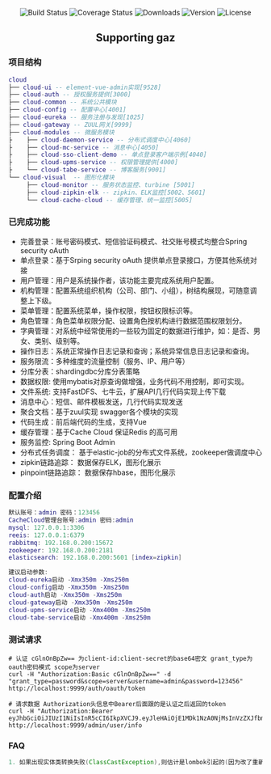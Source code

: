 <p align="center">
 <img src="https://img.shields.io/circleci/project/vuejs/vue/dev.svg" alt="Build Status">
  <img src="https://img.shields.io/badge/Spring%20Cloud-Edgware-blue.svg" alt="Coverage Status">
  <img src="https://img.shields.io/badge/Spring%20Boot-1.5.9-blue.svg" alt="Downloads">
  <img src="https://img.shields.io/badge/npm-v5.5.1-blue.svg" alt="Version">
  <img src="https://img.shields.io/npm/l/vue.svg" alt="License">
</p>

<h2 align="center">Supporting gaz</h2>  

### 项目结构
``` lua
cloud
├── cloud-ui -- element-vue-admin实现[9528]
├── cloud-auth -- 授权服务提供[3000]
├── cloud-common -- 系统公共模块 
├── cloud-config -- 配置中心[4001]
├── cloud-eureka -- 服务注册与发现[1025]
├── cloud-gateway -- ZUUL网关[9999]
├── cloud-modules -- 微服务模块
├    ├── cloud-daemon-service -- 分布式调度中心[4060]
├    ├── cloud-mc-service -- 消息中心[4050]
├    ├── cloud-sso-client-demo -- 单点登录客户端示例[4040]
├    ├── cloud-upms-service -- 权限管理提供[4000]
├    └── cloud-tabe-service -- 博客服务[9001]
└── cloud-visual  -- 图形化模块 
     ├── cloud-monitor -- 服务状态监控、turbine [5001]
     ├── cloud-zipkin-elk -- zipkin、ELK监控[5002、5601]
     └── cloud-cache-cloud -- 缓存管理、统一监控[5005]
```
###  已完成功能
- 完善登录：账号密码模式、短信验证码模式、社交账号模式均整合Spring security oAuth
- 单点登录：基于Srping security oAuth 提供单点登录接口，方便其他系统对接
- 用户管理：用户是系统操作者，该功能主要完成系统用户配置。
- 机构管理：配置系统组织机构（公司、部门、小组），树结构展现，可随意调整上下级。
- 菜单管理：配置系统菜单，操作权限，按钮权限标识等。
- 角色管理：角色菜单权限分配、设置角色按机构进行数据范围权限划分。
- 字典管理：对系统中经常使用的一些较为固定的数据进行维护，如：是否、男女、类别、级别等。
- 操作日志：系统正常操作日志记录和查询；系统异常信息日志记录和查询。
- 服务限流：多种维度的流量控制（服务、IP、用户等）
- 分库分表：shardingdbc分库分表策略
- 数据权限: 使用mybatis对原查询做增强，业务代码不用控制，即可实现。
- 文件系统: 支持FastDFS、七牛云，扩展API几行代码实现上传下载
- 消息中心：短信、邮件模板发送，几行代码实现发送
- 聚合文档：基于zuul实现 swagger各个模块的实现
- 代码生成：前后端代码的生成，支持Vue
- 缓存管理：基于Cache Cloud 保证Redis 的高可用
- 服务监控: Spring Boot Admin
- 分布式任务调度： 基于elastic-job的分布式文件系统，zookeeper做调度中心
- zipkin链路追踪： 数据保存ELK，图形化展示
- pinpoint链路追踪： 数据保存hbase，图形化展示 

### 配置介绍
```lua
默认账号：admin 密码：123456
CacheCloud管理台账号:admin 密码:admin
mysql: 127.0.0.1:3306
reeis: 127.0.0.1:6379
rabbitmq: 192.168.0.200:15672
zookeeper: 192.168.0.200:2181
elasticsearch: 192.168.0.200:5601 [index=zipkin]

建议启动参数:
cloud-eureka启动 -Xmx350m -Xms250m
cloud-config启动 -Xmx350m -Xms250m
cloud-auth启动 -Xmx350m -Xms250m
cloud-gateway启动 -Xmx350m -Xms250m
cloud-upms-service启动 -Xmx400m -Xms250m
cloud-tabe-service启动 -Xmx400m -Xms250m
```

### 测试请求

```shell
# 认证 cGlnOnBpZw== 为client-id:client-secret的base64密文 grant_type为oauth密码模式 scope为server
curl -H "Authorization:Basic cGlnOnBpZw==" -d "grant_type=password&scope=server&username=admin&password=123456" http://localhost:9999/auth/oauth/token

# 请求数据 Authorization头信息中Bearer后面跟的是认证之后返回的token
curl -H "Authorization:Bearer eyJhbGciOiJIUzI1NiIsInR5cCI6IkpXVCJ9.eyJleHAiOjE1MDk1NzA0NjMsInVzZXJfbmFtZSI6ImFkbWluIiwiYXV0aG9yaXRpZXMiOlsiYWRtaW4iXSwianRpIjoiZWMwZmJhMjYtMGJkZS00YjY2LThhZTQtZGRmYTNiMzkxZGM5IiwiY2xpZW50X2lkIjoicGlnIiwic2NvcGUiOlsic2VydmVyIl19.ZoSU_4NhdolnV6ZsNaSXITC_pewUDiaqZPLoESu9f9s" http://localhost:9999/admin/user/info
```

### FAQ
```java
1. 如果出现实体类转换失败(ClassCastException),则估计是lombok引起的(因为改了重新写就没有事儿-动态生成的锅(不知道是动态生成的,还是静态编译的)).lombok修饰的类放到redis中,取出后会发生ClassCaseException
```